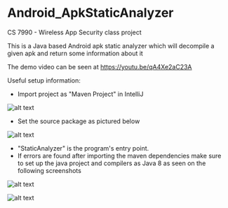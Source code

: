 # Android_ApkStaticAnalyzer
CS 7990 - Wireless App Security class project

This is a Java based Android apk static analyzer which will decompile a given apk and return some information about it

The demo video can be seen at https://youtu.be/qA4Xe2aC23A

Useful setup information:
- Import project as "Maven Project" in IntelliJ
 
![alt text](http://www.justfabcodes.com/projects/apk_analyzer/1_Import.png "Import")

- Set the source package as pictured below
 
![alt text](http://www.justfabcodes.com/projects/apk_analyzer/2_SetSources.png "Set Source")

- "StaticAnalyzer" is the program's entry point. 
- If errors are found after importing the maven dependencies make sure to set up the java project and compilers as Java 8 as seen on the following screenshots
 
![alt text](http://www.justfabcodes.com/projects/apk_analyzer/setup1.png "Setup 1")

![alt text](http://www.justfabcodes.com/projects/apk_analyzer/setup2.png "Setup 2")
